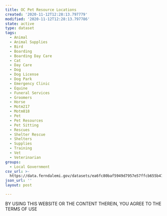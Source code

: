 ```yaml
---
title: OC Pet Resource Locations
created: '2020-11-12T12:28:13.797779'
modified: '2020-11-12T12:28:13.797786'
state: active
type: dataset
tags:
  - Animal
  - Animal Supplies
  - Bird
  - Boarding
  - Boarding Day Care
  - Cat
  - Day Care
  - Dog
  - Dog License
  - Dog Park
  - Emergency Clinic
  - Equine
  - Funeral Services
  - Groomers
  - Horse
  - Motm217
  - Motm818
  - Pet
  - Pet Resources
  - Pet Sitting
  - Rescues
  - Shelter Rescue
  - Shelters
  - Supplies
  - Training
  - Vet
  - Veterinarian
groups:
  - Local Government
csv_url: >-
  https://data.ferndalemi.gov/datasets/ea6fc80baf5949d7957e57ffcb655b47_0.csv?outSR=%7B%22latestWkid%22%3A2253%2C%22wkid%22%3A2253%7D
json_url: ''
layout: post

---
```

BY USING THIS WEBSITE OR THE CONTENT THEREIN, YOU AGREE TO THE TERMS OF USE
